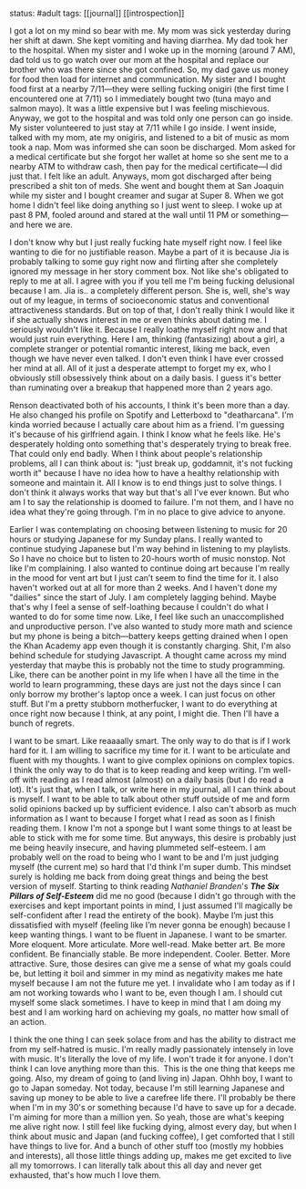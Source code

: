 status: #adult 
tags: [[journal]] [[introspection]] 

I got a lot on my mind so bear with me. My mom was sick yesterday during her shift at dawn. She kept vomiting and having diarrhea. My dad took her to the hospital. When my sister and I woke up in the morning (around 7 AM), dad told us to go watch over our mom at the hospital and replace our brother who was there since she got confined. So, my dad gave us money for food then load for internet and communication. My sister and I bought food first at a nearby 7/11—they were selling fucking onigiri (the first time I encountered one at 7/11) so I immediately bought two (tuna mayo and salmon mayo). It was a little expensive but I was feeling mischievous. Anyway, we got to the hospital and was told only one person can go inside. My sister volunteered to just stay at 7/11 while I go inside. I went inside, talked with my mom, ate my onigiris, and listened to a bit of music as mom took a nap. Mom was informed she can soon be discharged. Mom asked for a medical certificate but she forgot her wallet at home so she sent me to a nearby ATM to withdraw cash, then pay for the medical certificate—I did just that. I felt like an adult. Anyways, mom got discharged after being prescribed a shit ton of meds. She went and bought them at San Joaquin while my sister and I bought creamer and sugar at Super 8. When we got home I didn't feel like doing anything so I just went to sleep. I woke up at past 8 PM, fooled around and stared at the wall until 11 PM or something—and here we are. 

I don't know why but I just really fucking hate myself right now. I feel like wanting to die for no justifiable reason. Maybe a part of it is because Jia is probably talking to some guy right now and flirting after she completely ignored my message in her story comment box. Not like she's obligated to reply to me at all. I agree with you if you tell me I'm being fucking delusional because I am. Jia is.. a completely different person. She is, well, she's way out of my league, in terms of socioeconomic status and conventional attractiveness standards. But on top of that, I don't really think I would like it if she actually shows interest in me or even thinks about dating me. I seriously wouldn't like it. Because I really loathe myself right now and that would just ruin everything. Here I am, thinking (fantasizing) about a girl, a complete stranger or potential romantic interest, liking me back, even though we have never even talked. I don't even think I have ever crossed her mind at all. All of it just a desperate attempt to forget my ex, who I obviously still obsessively think about on a daily basis. I guess it's better than ruminating over a breakup that happened more than 2 years ago.

Renson deactivated both of his accounts, I think it's been more than a day. He also changed his profile on Spotify and Letterboxd to "deatharcana". I'm kinda worried because I actually care about him as a friend. I'm guessing it's because of his girlfriend again. I think I know what he feels like. He's desperately holding onto something that's desperately trying to break free. That could only end badly. When I think about people's relationship problems, all I can think about is: "just break up, goddamnit, it's not fucking worth it" because I have no idea how to have a healthy relationship with someone and maintain it. All I know is to end things just to solve things. I don't think it always works that way but that's all I've ever known. But who am I to say the relationship is doomed to failure. I'm not them, and I have no idea what they're going through. I'm in no place to give advice to anyone. 

Earlier I was contemplating on choosing between listening to music for 20 hours or studying Japanese for my Sunday plans. I really wanted to continue studying Japanese but I'm way behind in listening to my playlists. So I have no choice but to listen to 20-hours worth of music nonstop. Not like I'm complaining. I also wanted to continue doing art because I'm really in the mood for vent art but I just can’t seem to find the time for it. I also haven't worked out at all for more than 2 weeks. And I haven't done my "dailies" since the start of July. I am completely lagging behind. Maybe that's why I feel a sense of self-loathing because I couldn't do what I wanted to do for some time now. Like, I feel like such an unaccomplished and unproductive person. I've also wanted to study more math and science but my phone is being a bitch—battery keeps getting drained when I open the Khan Academy app even though it is constantly charging. Shit, I'm also behind schedule for studying Javascript. A thought came across my mind yesterday that maybe this is probably not the time to study programming. Like, there can be another point in my life when I have all the time in the world to learn programming, these days are just not the days since I can only borrow my brother's laptop once a week. I can just focus on other stuff. But I'm a pretty stubborn motherfucker, I want to do everything at once right now because I think, at any point, I might die. Then I'll have a bunch of regrets. 

I want to be smart. Like reaaaally smart. The only way to do that is if I work hard for it. I am willing to sacrifice my time for it. I want to be articulate and fluent with my thoughts. I want to give complex opinions on complex topics. I think the only way to do that is to keep reading and keep writing. I'm well-off with reading as I read almost (almost) on a daily basis (but I do read a lot). It's just that, when I talk, or write here in my journal, all I can think about is myself. I want to be able to talk about other stuff outside of me and form solid opinions backed up by sufficient evidence. I also can't absorb as much information as I want to because I forget what I read as soon as I finish reading them. I know I'm not a sponge but I want some things to at least be able to stick with me for some time. But anyways, this desire is probably just me being heavily insecure, and having plummeted self-esteem. I am probably well on the road to being who I want to be and I'm just judging myself (the current me) so hard that I'd think I'm super dumb. This mindset surely is holding me back from doing great things and being the best version of myself. Starting to think reading *Nathaniel Branden*'s ***The Six Pillars of Self-Esteem*** did me no good (because I didn't go through with the exercises and kept important points in mind, I just assumed I'll magically be self-confident after I read the entirety of the book). Maybe I’m just this dissatisfied with myself (feeling like I’m never gonna be enough) because I keep wanting things. I want to be fluent in Japanese. I want to be smarter. More eloquent. More articulate. More well-read. Make better art. Be more confident. Be financially stable. Be more independent. Cooler. Better. More attractive. Sure, those desires can give me a sense of what my goals could be, but letting it boil and simmer in my mind as negativity makes me hate myself because I am not the future me yet. I invalidate who I am today as if I am not working towards who I want to be, even though I am. I should cut myself some slack sometimes. I have to keep in mind that I am doing my best and I am working hard on achieving my goals, no matter how small of an action. 

I think the one thing I can seek solace from and has the ability to distract me from my self-hatred is music. I'm really madly passionately intensely in love with music. It's literally the love of my life. I won't trade it for anyone. I don't think I can love anything more than this.  This is the one thing that keeps me going. Also, my dream of going to (and living in) Japan. Ohhh boy, I want to go to Japan someday. Not today, because I'm still learning Japanese and saving up money to be able to live a carefree life there. I'll probably be there when I'm in my 30's or something because I'd have to save up for a decade. I'm aiming for more than a million yen. So yeah, those are what's keeping me alive right now. I still feel like fucking dying, almost every day, but when I think about music and Japan (and fucking coffee), I get comforted that I still have things to live for. And a bunch of other stuff too (mostly my hobbies and interests), all those little things adding up, makes me get excited to live all my tomorrows. I can literally talk about this all day and never get exhausted, that's how much I love them.